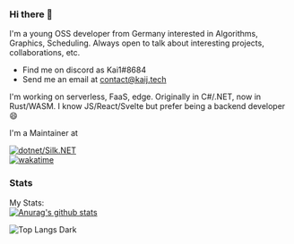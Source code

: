 ### Hi there 👋
I'm a young OSS developer from Germany interested in Algorithms, Graphics, Scheduling.
Always open to talk about interesting projects, collaborations, etc.
- Find me on discord as Kai1#8684
- Send me an email at [contact@kaij.tech](mailto:contact@kaij.tech)

I'm working on serverless, FaaS, edge. Originally in C#/.NET, now in Rust/WASM.
I know JS/React/Svelte but prefer being a backend developer :smile:

<!--[See my resume](https://registry.jsonresume.org/HurricanKai)-->


I'm a Maintainer at


[![dotnet/Silk.NET](https://github-readme-stats.vercel.app/api/pin/?username=dotnet&repo=Silk.NET&show_icons=true&show_owner=true&theme=dark)](https://github.com/dotnet/Silk.NET)<br/>
[![wakatime](https://wakatime.com/badge/user/52e2ed40-883a-444e-abb0-d6b6c489f1f6/project/b081d9ac-e31d-4b28-a6ee-0a7a5a10d913.svg)](https://wakatime.com/badge/user/52e2ed40-883a-444e-abb0-d6b6c489f1f6/project/b081d9ac-e31d-4b28-a6ee-0a7a5a10d913)

### Stats
My Stats:<br>
[![Anurag's github stats](https://github-readme-stats.vercel.app/api?username=HurricanKai&show_icons=true&theme=dark)](https://github.com/anuraghazra/github-readme-stats)

<!--![Top Langs Light](https://wakatime.com/share/@52e2ed40-883a-444e-abb0-d6b6c489f1f6/7130ddc1-b139-4c0e-9de3-d2961118678d.png#gh-light-mode-only)-->
![Top Langs Dark](https://wakatime.com/share/@52e2ed40-883a-444e-abb0-d6b6c489f1f6/7a4fcc57-f3e9-45e6-96d0-bb84a77d8f67.png#gh-dark-mode-only)
